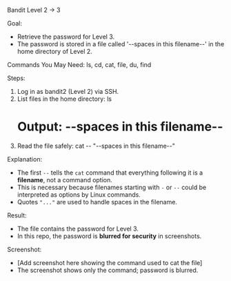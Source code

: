 Bandit Level 2 → 3

Goal:
- Retrieve the password for Level 3.
- The password is stored in a file called '--spaces in this filename--' in the home directory of Level 2.

Commands You May Need:
ls, cd, cat, file, du, find

Steps:
1. Log in as bandit2 (Level 2) via SSH.
2. List files in the home directory:
   ls
   # Output: --spaces in this filename--
3. Read the file safely:
   cat -- "--spaces in this filename--"

Explanation:
- The first `--` tells the `cat` command that everything following it is a **filename**, not a command option.
- This is necessary because filenames starting with `-` or `--` could be interpreted as options by Linux commands.
- Quotes `"..."` are used to handle spaces in the filename.

Result:
- The file contains the password for Level 3.
- In this repo, the password is **blurred for security** in screenshots.

Screenshot:
- [Add screenshot here showing the command used to cat the file]
- The screenshot shows only the command; password is blurred.
